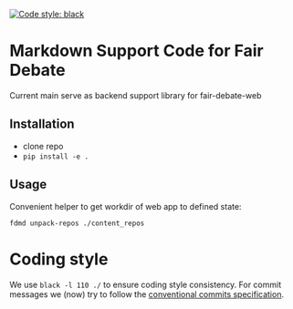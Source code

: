 [![Code style: black](https://img.shields.io/badge/code%20style-black-000000.svg)](https://github.com/psf/black)

# Markdown Support Code for Fair Debate


Current main serve as backend support library for fair-debate-web



## Installation

- clone repo
- `pip install -e .`


## Usage

Convenient helper to get workdir of web app to defined state:

`fdmd unpack-repos ./content_repos`


# Coding style

We use `black -l 110 ./` to ensure coding style consistency. For commit messages we (now) try to follow the [conventional commits specification](https://www.conventionalcommits.org/en/).
